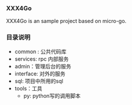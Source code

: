 ### XXX4Go

XXX4Go is an sample project based on micro-go.

### 目录说明
- common : 公共代码库
- services: rpc 内部服务
- admin：管理后台的服务
- interface: 对外的服务
- sql: 项目中所用的sql
- tools：工具
    - py: python写的调用脚本 

